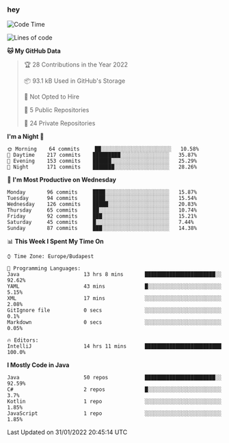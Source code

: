 ### hey

<!--START_SECTION:waka-->
![Code Time](http://img.shields.io/badge/Code%20Time-506%20hrs%2036%20mins-blue)

![Lines of code](https://img.shields.io/badge/From%20Hello%20World%20I%27ve%20Written-440%20Thousand%20lines%20of%20code-blue)

**🐱 My GitHub Data** 

> 🏆 28 Contributions in the Year 2022
 > 
> 📦 93.1 kB Used in GitHub's Storage 
 > 
> 🚫 Not Opted to Hire
 > 
> 📜 5 Public Repositories 
 > 
> 🔑 24 Private Repositories  
 > 
**I'm a Night 🦉** 

```text
🌞 Morning    64 commits     ██░░░░░░░░░░░░░░░░░░░░░░░   10.58% 
🌆 Daytime    217 commits    █████████░░░░░░░░░░░░░░░░   35.87% 
🌃 Evening    153 commits    ██████░░░░░░░░░░░░░░░░░░░   25.29% 
🌙 Night      171 commits    ███████░░░░░░░░░░░░░░░░░░   28.26%

```
📅 **I'm Most Productive on Wednesday** 

```text
Monday       96 commits     ████░░░░░░░░░░░░░░░░░░░░░   15.87% 
Tuesday      94 commits     ████░░░░░░░░░░░░░░░░░░░░░   15.54% 
Wednesday    126 commits    █████░░░░░░░░░░░░░░░░░░░░   20.83% 
Thursday     65 commits     ██░░░░░░░░░░░░░░░░░░░░░░░   10.74% 
Friday       92 commits     ███░░░░░░░░░░░░░░░░░░░░░░   15.21% 
Saturday     45 commits     █░░░░░░░░░░░░░░░░░░░░░░░░   7.44% 
Sunday       87 commits     ███░░░░░░░░░░░░░░░░░░░░░░   14.38%

```


📊 **This Week I Spent My Time On** 

```text
⌚︎ Time Zone: Europe/Budapest

💬 Programming Languages: 
Java                     13 hrs 8 mins       ███████████████████████░░   92.62% 
YAML                     43 mins             █░░░░░░░░░░░░░░░░░░░░░░░░   5.15% 
XML                      17 mins             ░░░░░░░░░░░░░░░░░░░░░░░░░   2.08% 
GitIgnore file           0 secs              ░░░░░░░░░░░░░░░░░░░░░░░░░   0.1% 
Markdown                 0 secs              ░░░░░░░░░░░░░░░░░░░░░░░░░   0.05%

🔥 Editors: 
IntelliJ                 14 hrs 11 mins      █████████████████████████   100.0%

```

**I Mostly Code in Java** 

```text
Java                     50 repos            ███████████████████████░░   92.59% 
C#                       2 repos             █░░░░░░░░░░░░░░░░░░░░░░░░   3.7% 
Kotlin                   1 repo              ░░░░░░░░░░░░░░░░░░░░░░░░░   1.85% 
JavaScript               1 repo              ░░░░░░░░░░░░░░░░░░░░░░░░░   1.85%

```



 Last Updated on 31/01/2022 20:45:14 UTC
<!--END_SECTION:waka-->
